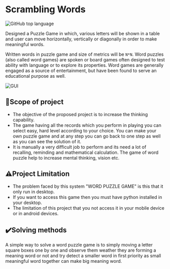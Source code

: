<!-- 
 Github : mrjatinchauhan
 Title  : Scrambling Words
-->

# Scrambling Words

![GitHub top language](https://img.shields.io/github/languages/top/mrjatinchauhan/ScramblingWords?color=orange&logo=Jupyter&style=for-the-badge)

Designed a Puzzle Game in which, various letters will be shown in a table and user can move horizontally, vertically or diagonally in order to make meaningful words.  

Written words in puzzle game and size of metrics will be `N*N`.
Word puzzles (also called word games) are spoken or board games often designed to test ability with language or to explore its properties. Word games are generally engaged as a source of entertainment, but have been found to serve an educational purpose as well.

![GUI](./img/Gui.png)

## 🎯Scope of project

- The objective of the proposed project is to increase the thinking capability.
- The game having all the records which you perform in playing you can select easy, hard level according to your choice. You can make your own puzzle game and at any step you can go back to one step as well as you can see the solution of it.
- It is manually a very difficult job to perform and its need a lot of recalling, reminding and mathematical calculation. The game of word puzzle help to increase mental thinking, vision etc.

## ⚠️Project Limitation

- The problem faced by this system "WORD PUZZLE GAME" is this that it only run in desktop.
- If you want to access this game then you must have python installed in your desktop.
- The limitation of this project that you not access it in your mobile device or in android devices.

## ✔️Solving methods

A simple way to solve a word puzzle game is to simply moving a letter square boxes one by one and observe them weather they are forming a meaning word or not and try detect a smaller word in first priority as small meaningful word together can make big meaning word.
